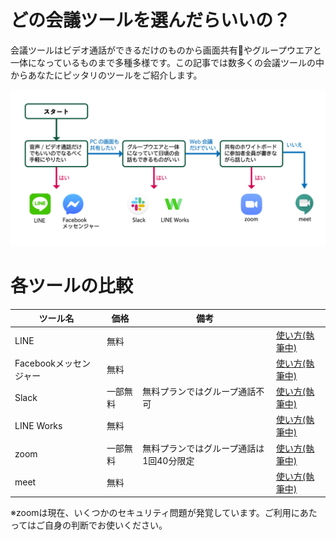 # どの会議ツールを選んだらいいの？
会議ツールはビデオ通話ができるだけのものから画面共有やグループウエアと一体になっているものまで多種多様です。この記事では数多くの会議ツールの中からあなたにピッタリのツールをご紹介します。

![フローチャート](images/WhatShouldIChoose.png)


# 各ツールの比較
|ツール名|価格|備考||
|---|---|---|---
|LINE|無料||[使い方(執筆中)]()
|Facebookメッセンジャー|無料||[使い方(執筆中)]()
|Slack|一部無料|無料プランではグループ通話不可|[使い方(執筆中)]()
|LINE Works|無料||[使い方(執筆中)]()
|zoom|一部無料|無料プランではグループ通話は1回40分限定|[使い方(執筆中)]()
|meet|無料||[使い方(執筆中)]()

※zoomは現在、いくつかのセキュリティ問題が発覚しています。ご利用にあたってはご自身の判断でお使いください。